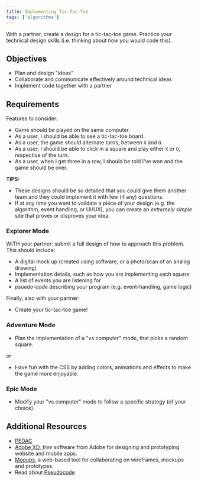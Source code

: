 ```yaml
---
title: Implementing Tic-Tac-Toe
tags: ['algorithms']
---
```


With a partner, create a design for a tic-tac-toe game. Practice your technical
design skills (i.e. thinking about _how_ you would code this).

## Objectives

- Plan and design "ideas"
- Collaborate and communicate effectively around technical ideas
- Implement code together with a partner

## Requirements

Features to consider:

- Game should be played on the same computer.
- As a user, I should be able to see a tic-tac-toe board.
- As a user, the game should alternate turns, between `X` and `O`.
- As a user, I should be able to click in a square and play either `X` or
  `O`, respective of the turn.
- As a user, when I get three in a row, I should be told I've won and the
  game should be over.

**TIPS:**

- These designs should be so detailed that you could give them another team and
  they could implement it with few (if any) questions.
- If at any time you want to validate a piece of your design (e.g. the
  algorithm, event handling, or UI/UX), you can create an _extremely simple_
  site that proves or disproves your idea.

### Explorer Mode

WITH your partner: submit a full design of how to approach this problem. This
should include:

- A digital mock up (created using software, or a photo/scan of an analog
  drawing)
- Implementation details, such as how you are implementing each square
- A list of events you are listening for
- _psuedo-code_ describing your program (e.g. event-handling, game logic)

Finally, also with your partner:

- Create your tic-tac-toe game!

### Adventure Mode

- Plan the implementation of a "vs computer" mode, that picks a random
  square.

_or_

- Have fun with the CSS by adding colors, animations and effects to make the
  game more enjoyable.

### Epic Mode

- Modify your "vs computer" mode to follow a specific strategy (of your
  choice).

## Additional Resources

- [PEDAC](https://medium.com/launch-school/solving-coding-problems-with-pedac-29141331f93f)
- [Adobe XD](https://www.adobe.com/products/xd.html), _free_ software from Adobe
  for designing and prototyping website and mobile apps.
- [Moqups](https://moqups.com/), a web-based tool for collaborating on
  wireframes, mockups and prototypes.
- Read about [Pseudocode](https://en.wikipedia.org/wiki/Pseudocode)
